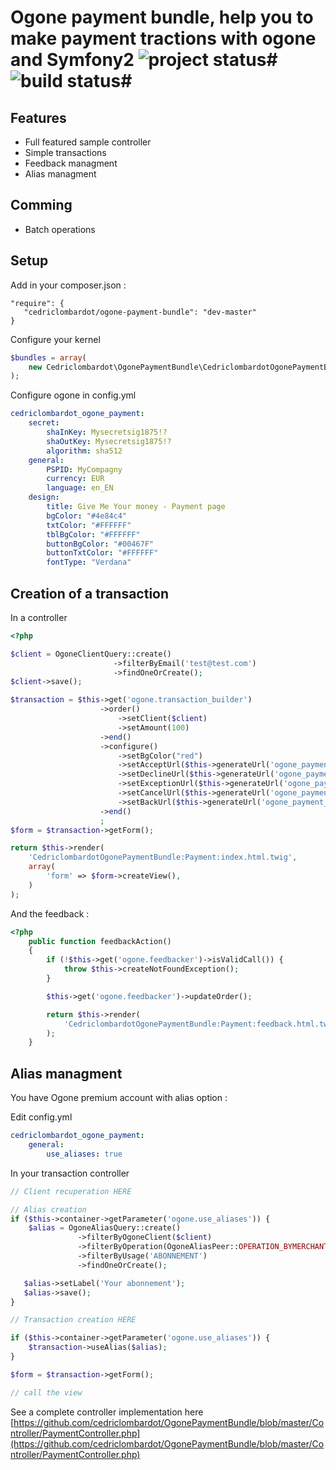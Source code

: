 # Ogone payment bundle, help you to make payment tractions with ogone and Symfony2 ![project status](http://stillmaintained.com/cedriclombardot/OgonePaymentBundle.png)# ![build status](https://secure.travis-ci.org/cedriclombardot/OgonePaymentBundle.png)#

## Features

* Full featured sample controller
* Simple transactions
* Feedback managment
* Alias managment

## Comming

* Batch operations

## Setup

Add in your composer.json :

```
"require": {
   "cedriclombardot/ogone-payment-bundle": "dev-master"
}
```

Configure your kernel

``` php
$bundles = array(
    new Cedriclombardot\OgonePaymentBundle\CedriclombardotOgonePaymentBundle(),
);
```

Configure ogone in config.yml

``` yaml
cedriclombardot_ogone_payment:
    secret:
        shaInKey: Mysecretsig1875!?
        shaOutKey: Mysecretsig1875!?
        algorithm: sha512
    general:
        PSPID: MyCompagny
        currency: EUR
        language: en_EN
    design:
        title: Give Me Your money - Payment page
        bgColor: "#4e84c4"
        txtColor: "#FFFFFF"
        tblBgColor: "#FFFFFF"
        buttonBgColor: "#00467F"
        buttonTxtColor: "#FFFFFF"
        fontType: "Verdana"
```


## Creation of a transaction

In a controller

``` php
<?php

$client = OgoneClientQuery::create()
                       ->filterByEmail('test@test.com')
                       ->findOneOrCreate();
$client->save();

$transaction = $this->get('ogone.transaction_builder')
                    ->order()
                        ->setClient($client)
                        ->setAmount(100)
                    ->end()
                    ->configure()
                        ->setBgColor("red")
                        ->setAcceptUrl($this->generateUrl('ogone_payment_feedback', array(), true))
                        ->setDeclineUrl($this->generateUrl('ogone_payment_feedback', array(), true))
                        ->setExceptionUrl($this->generateUrl('ogone_payment_feedback', array(), true))
                        ->setCancelUrl($this->generateUrl('ogone_payment_feedback', array(), true))
                        ->setBackUrl($this->generateUrl('ogone_payment_feedback', array(), true))
                    ->end()
                    ;
$form = $transaction->getForm();

return $this->render(
    'CedriclombardotOgonePaymentBundle:Payment:index.html.twig',
    array(
        'form' => $form->createView(),
    )
);

```


And the feedback :

``` php
<?php
    public function feedbackAction()
    {
        if (!$this->get('ogone.feedbacker')->isValidCall()) {
            throw $this->createNotFoundException();
        }

        $this->get('ogone.feedbacker')->updateOrder();

        return $this->render(
            'CedriclombardotOgonePaymentBundle:Payment:feedback.html.twig'
        );
    }

```

## Alias managment

You have Ogone premium account with alias option :

Edit config.yml

``` yaml
cedriclombardot_ogone_payment:
    general:
        use_aliases: true
```
In your transaction controller

``` php
// Client recuperation HERE

// Alias creation
if ($this->container->getParameter('ogone.use_aliases')) {
    $alias = OgoneAliasQuery::create()
               ->filterByOgoneClient($client)
               ->filterByOperation(OgoneAliasPeer::OPERATION_BYMERCHANT)
               ->filterByUsage('ABONNEMENT')
               ->findOneOrCreate();

   $alias->setLabel('Your abonnement');
   $alias->save();
}

// Transaction creation HERE

if ($this->container->getParameter('ogone.use_aliases')) {
    $transaction->useAlias($alias);
}

$form = $transaction->getForm();

// call the view
```

See a complete controller implementation here [https://github.com/cedriclombardot/OgonePaymentBundle/blob/master/Controller/PaymentController.php](https://github.com/cedriclombardot/OgonePaymentBundle/blob/master/Controller/PaymentController.php)

